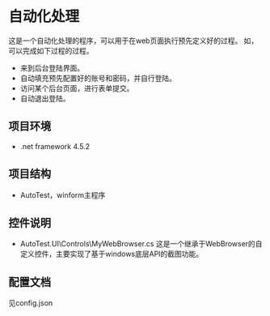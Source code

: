 # 自动化处理
这是一个自动化处理的程序，可以用于在web页面执行预先定义好的过程。
如，可以完成如下过程的过程。
* 来到后台登陆界面。
* 自动填充预先配置好的账号和密码，并自行登陆。
* 访问某个后台页面，进行表单提交。
* 自动退出登陆。

## 项目环境
* .net framework 4.5.2

## 项目结构
* AutoTest，winform主程序

## 控件说明
* AutoTest.UI\Controls\MyWebBrowser.cs
这是一个继承于WebBrowser的自定义控件，主要实现了基于windows底层API的截图功能。

## 配置文档
见config.json
